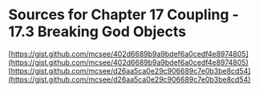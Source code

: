 # Sources for Chapter 17 Coupling - 17.3 Breaking God Objects

[https://gist.github.com/mcsee/402d6689b9a9bdef6a0cedf4e8974805](https://gist.github.com/mcsee/402d6689b9a9bdef6a0cedf4e8974805)
[https://gist.github.com/mcsee/d26aa5ca0e29c906689c7e0b3be8cd54](https://gist.github.com/mcsee/d26aa5ca0e29c906689c7e0b3be8cd54)